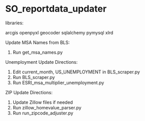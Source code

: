 # SO_reportdata_updater


libraries:

arcgis
openpyxl
geocoder
sqlalchemy
pymysql
xlrd


Update MSA Names from BLS:
1. Run get_msa_names.py


Unemployment Update Directions:
1. Edit current_month, US_UNEMPLOYMENT in BLS_scraper.py
2. Run BLS_scraper.py
3. Run ESRI_msa_multiplier_unemployment.py


ZIP Update Directions:
1. Update Zillow files if needed
2. Run zillow_homevalue_parser.py
3. Run run_zipcode_adjuster.py